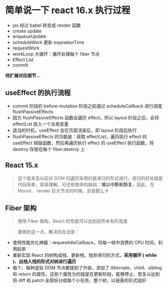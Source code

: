 # 简单说一下 react 16.x 执行过程

-   jsx 经过 babel 转变成 render 函数
-   create update
-   enqueueUpdate
-   scheduleWork 更新 expirationTime
-   requestWork
-   workLoop 大循环：循环处理每个 fiber 节点
-   Effect List
-   commit

**待扩展对应细节...**

## useEffect 的执行流程

-   commit 阶段的 before-mutation 阶段之前通过 scheduleCallback 进行调度 flushPassiveEffects
-   因为 flushPassiveEffects 函数会遍历 effect，所以 layout 阶段之后，会将 effectList 放入一个全局变量
-   适当的时机，useEffect 会在页面渲染后，即 layout 阶段后执行
-   flushPassiveEffects 的功能是：获取 effectList，遍历执行 effect 的 useEffect 销毁函数，然后再遍历执行 effect 的 useEffect 执行函数，将 destroy 存放在每个 fiber.destroy 上

## React 15.x

> 这个版本及以前对 DOM 的遍历采用的是递归的形式进行，递归的好处就是代码简单，容易理解。可也有致命的缺陷：**难以中断和恢复**，因此，在 Mount、 render 巨大节点的时候，总是那么卡

## Fiber 架构

> 使用 Fiber 架构，React 的性能可以达到前所未有的高度

> 要做到这一点，解决的办法是：

-   使用性能优化神器：requestIdleCallback，将每一帧中浪费的 CPU 时间，利用起来
-   重新实现 React 的树构成栈、更新栈，抛弃递归的方式，**采用循环 ( while )、出栈入栈的形式对树进行遍历**
-   每个、每种虚拟 DOM 节点都提到了升级，添加了 Alternate、child、sibling 和 return 的属性，这些个属性为的就是在更新阶段，能够停止、恢复以达到将 diff 和 patch 全部拆分成每个小任务，整个树，以链表的形式组织
